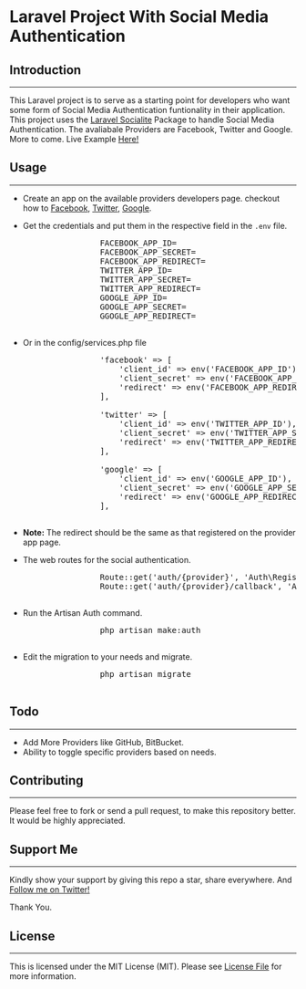 # Laravel Project With Social Media Authentication

## Introduction

* * *

This Laravel project is to serve as a starting point for developers who want some form of Social Media Authentication funtionality in their application. This project uses the [Laravel Socialite](https://github.com/laravel/socialite) Package to handle Social Media Authentication. The avaliabale Providers are Facebook, Twitter and Google. More to come. Live Example [Here!](http://laravel-app-with-social-auth.herokuapp.com)

## Usage

* * *

*   Create an app on the available providers developers page. checkout how to [Facebook](https://www.google.com.ng/url?sa=t&rct=j&q=&esrc=s&source=web&cd=&cad=rja&uact=8&ved=0ahUKEwjQ-M-bkuDRAhUF5xoKHQaCAEUQFggbMAE&url=https%3A%2F%2Fdevelopers.facebook.com%2Fdocs%2Fapps%2Fregister&usg=AFQjCNGQyFFVdctoHkw6tgfK5x2ncUQFMA&sig2=a3Aam-AAcrrRXxl79vbRzg&bvm=bv.145063293,d.ZGg), [Twitter](https://www.google.com.ng/url?sa=t&rct=j&q=&esrc=s&source=web&cd=&cad=rja&uact=8&ved=0ahUKEwiaq7CrkuDRAhXENhoKHZEDCp4QFghRMAw&url=https%3A%2F%2Fiag.me%2Fsocialmedia%2Fhow-to-create-a-twitter-app-in-8-easy-steps%2F&usg=AFQjCNGnNhS2WiUqdCqQ3xFsDWINMKypcg&sig2=GcZUrJ7p-5pYjMbnOidxIw&bvm=bv.145063293,d.ZGg), [Google](https://www.google.com.ng/url?sa=t&rct=j&q=&esrc=s&source=web&cd=&cad=rja&uact=8&ved=0ahUKEwi8iLrCkuDRAhXEHxoKHbNjCv0QFggYMAA&url=https%3A%2F%2Fdevelopers.google.com%2Fidentity%2Fsign-in%2Fweb%2Fdevconsole-project&usg=AFQjCNGMuWIhZU95mhJ4PR_QIcoj33Lmvg&sig2=iY6GaROWtYqTgSGy26RSJA&bvm=bv.145063293,d.ZGg).
*   Get the credentials and put them in the respective field in the `.env` file.

    <pre>                FACEBOOK_APP_ID=
                    FACEBOOK_APP_SECRET=
                    FACEBOOK_APP_REDIRECT=
                    TWITTER_APP_ID=
                    TWITTER_APP_SECRET=
                    TWITTER_APP_REDIRECT=
                    GOOGLE_APP_ID=
                    GOOGLE_APP_SECRET=
                    GGOGLE_APP_REDIRECT=
                </pre>

*   Or in the config/services.php file

    <pre>                'facebook' => [
                        'client_id' => env('FACEBOOK_APP_ID'), // your app id
                        'client_secret' => env('FACEBOOK_APP_SECRET'), // your app secret
                        'redirect' => env('FACEBOOK_APP_REDIRECT'),
                    ],

                    'twitter' => [
                        'client_id' => env('TWITTER_APP_ID'), // your app id
                        'client_secret' => env('TWITTER_APP_SECRET'), // your app secret
                        'redirect' => env('TWITTER_APP_REDIRECT'),
                    ],

                    'google' => [
                        'client_id' => env('GOOGLE_APP_ID'), // your app id
                        'client_secret' => env('GOOGLE_APP_SECRET'), // your app secret
                        'redirect' => env('GOOGLE_APP_REDIRECT'),
                    ],
                </pre>

*   **Note:** The redirect should be the same as that registered on the provider app page.
*   The web routes for the social authentication.

    <pre>                Route::get('auth/{provider}', 'Auth\RegisterController@redirectToProvider');
                    Route::get('auth/{provider}/callback', 'Auth\RegisterController@handleProviderCallback');
                </pre>

*   Run the Artisan Auth command.

    <pre>                php artisan make:auth
                </pre>

*   Edit the migration to your needs and migrate.

    <pre>                php artisan migrate
                </pre>

## Todo

* * *

*   Add More Providers like GitHub, BitBucket.
*   Ability to toggle specific providers based on needs.

## Contributing

* * *

Please feel free to fork or send a pull request, to make this repository better. It would be highly appreciated.

## Support Me

* * *

Kindly show your support by giving this repo a star, share everywhere. And [Follow me on Twitter!](https://twitter.com/abolaji_dev)

Thank You.

## License

* * *

This is licensed under the MIT License (MIT). Please see [License File](https://github.com/abolajibisiriyu/laravel-with-social-auth/blob/github/LICENSE.md) for more information.
